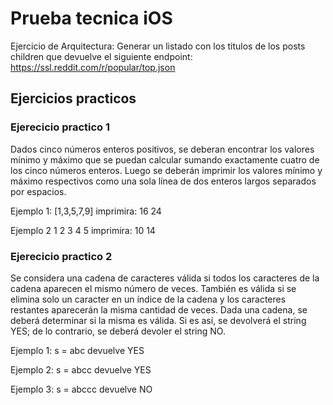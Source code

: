 # Prueba tecnica iOS
Ejercicio de Arquitectura:
Generar un listado con los titulos de los posts children que devuelve el siguiente endpoint: https://ssl.reddit.com/r/popular/top.json


## Ejercicios practicos

### Ejerecicio practico 1

Dados cinco números enteros positivos, se deberan encontrar los valores mínimo y máximo que se puedan calcular sumando exactamente cuatro de los cinco números enteros. Luego se deberán imprimir los valores  mínimo y máximo respectivos como una sola línea de dos enteros largos separados por espacios.

Ejemplo 1:
[1,3,5,7,9]
imprimira: 16 24



Ejemplo 2
1 2 3 4 5
imprimira: 10 14

### Ejerecicio practico 2

Se considera una cadena de caracteres válida si todos los caracteres de la cadena aparecen el mismo número de veces. También es válida si se elimina solo un caracter en un índice de la cadena y los caracteres restantes aparecerán la misma cantidad de veces. Dada una cadena, se deberá determinar si la misma es válida. Si es así, se devolverá el string YES; de lo contrario, se deberá devoler el string NO.

Ejemplo 1:
s = abc 
devuelve YES

Ejemplo 2:
s = abcc
devuelve YES

Ejemplo 3:
s = abccc
devuelve NO
